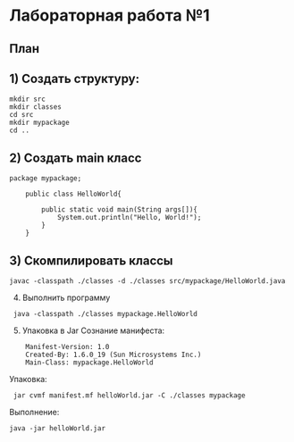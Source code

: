 # Лабораторная работа №1 

## План
## 1) Создать структуру:
```
mkdir src
mkdir classes
cd src
mkdir mypackage
cd ..
```
## 2) Создать main класс
```
package mypackage;

    public class HelloWorld{
    
        public static void main(String args[]){
            System.out.println("Hello, World!");
        }
    }	
```

## 3) Скомпилировать классы
```
javac -classpath ./classes -d ./classes src/mypackage/HelloWorld.java
```

4) Выполнить программу
```
 java -classpath ./classes mypackage.HelloWorld

```
5) Упаковка в Jar
Сознание манифеста:
```
    Manifest-Version: 1.0
    Created-By: 1.6.0_19 (Sun Microsystems Inc.)
    Main-Class: mypackage.HelloWorld
```

Упаковка:
```
 jar cvmf manifest.mf helloWorld.jar -C ./classes mypackage
```

Выполнение: 
```
java -jar helloWorld.jar
```
